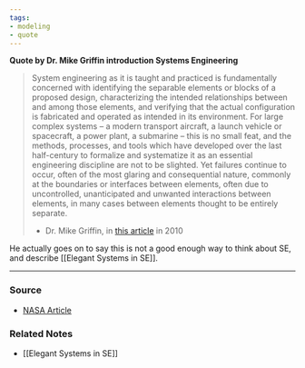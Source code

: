 ```yaml
---
tags:
- modeling
- quote
---
```

**Quote by Dr. Mike Griffin introduction Systems Engineering**

> System engineering as it is taught and practiced is fundamentally concerned with identifying the separable elements or blocks of a proposed design, characterizing the intended relationships between and among those elements, and verifying that the actual configuration is fabricated and operated as intended in its environment. For large complex systems – a modern transport aircraft, a launch vehicle or spacecraft, a power plant, a submarine – this is no small feat, and the methods, processes, and tools which have developed over the last half-century to formalize and systematize it as an essential engineering discipline are not to be slighted. Yet failures continue to occur, often of the most glaring and consequential nature, commonly at the boundaries or interfaces between elements, often due to uncontrolled, unanticipated and unwanted interactions between elements, in many cases between elements thought to be entirely separate. 
> - Dr. Mike Griffin, in [this article](https://www.nasa.gov/sites/default/files/atoms/files/3_griffin_how_do_we_fix_systems_engineering.pdf) in 2010

He actually goes on to say this is not a good enough way to think about SE, and describe [[Elegant Systems in SE]].

---
### Source
- [NASA Article](https://www.nasa.gov/sites/default/files/atoms/files/3_griffin_how_do_we_fix_systems_engineering.pdf)

### Related Notes
- [[Elegant Systems in SE]]